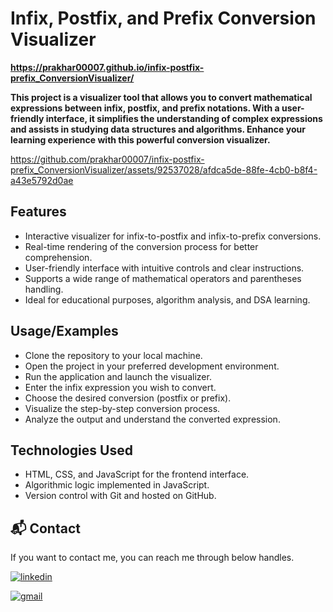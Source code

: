 
# Infix, Postfix, and Prefix Conversion Visualizer

**https://prakhar00007.github.io/infix-postfix-prefix_ConversionVisualizer/**

**This project is a visualizer tool that allows you to convert mathematical expressions between infix, postfix, and prefix notations. With a user-friendly interface, it simplifies the understanding of complex expressions and assists in studying data structures and algorithms. Enhance your learning experience with this powerful conversion visualizer.**

https://github.com/prakhar00007/infix-postfix-prefix_ConversionVisualizer/assets/92537028/afdca5de-88fe-4cb0-b8f4-a43e5792d0ae

## Features

- Interactive visualizer for infix-to-postfix and infix-to-prefix conversions.
- Real-time rendering of the conversion process for better comprehension.
- User-friendly interface with intuitive controls and clear instructions.
- Supports a wide range of mathematical operators and parentheses handling.
- Ideal for educational purposes, algorithm analysis, and DSA learning.

## Usage/Examples

- Clone the repository to your local machine.
- Open the project in your preferred development environment.
- Run the application and launch the visualizer.
- Enter the infix expression you wish to convert.
- Choose the desired conversion (postfix or prefix).
- Visualize the step-by-step conversion process.
- Analyze the output and understand the converted expression.


## Technologies Used

- HTML, CSS, and JavaScript for the frontend interface.
- Algorithmic logic implemented in JavaScript.
- Version control with Git and hosted on GitHub.



<h2>📬 Contact</h2>

If you want to contact me, you can reach me through below handles.

[![linkedin](https://img.shields.io/badge/LinkedIn-0077B5?style=for-the-badge&logo=linkedin&logoColor=white)](https://www.linkedin.com/in/prakhar-kumar-singh)

[![gmail](https://img.shields.io/badge/Gmail-D14836?style=for-the-badge&logo=gmail&logoColor=white)](mailto:prakharrathore111@gmail.com)



